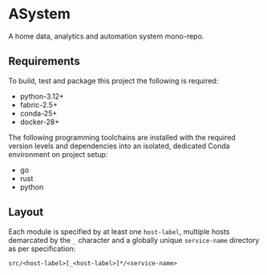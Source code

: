 # ASystem

A home data, analytics and automation system mono-repo.

## Requirements

To build, test and package this project the following is required:

* python-3.12+
* fabric-2.5+
* conda-25+
* docker-28+

The following programming toolchains are installed with the required version levels and
dependencies into an isolated, dedicated Conda environment on project setup:

* go
* rust
* python

## Layout

Each module is specified by at least one `host-label`, multiple hosts demarcated by the `_`
character and a globally unique `service-name` directory as per specification:

`src/<host-label>[_<host-label>]*/<service-name>`
